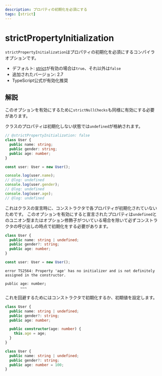 ```yaml
---
description: プロパティの初期化を必須にする
tags: [strict]
---
```


# strictPropertyInitialization

`strictPropertyInitialization`はプロパティの初期化を必須にするコンパイラオプションです。

- デフォルト: [strict](./strict.md)が有効の場合は`true`、それ以外は`false`
- 追加されたバージョン: 2.7
- TypeScript公式が有効化推奨

## 解説

このオプションを有効にするために`strictNullChecks`も同様に有効にする必要があります。

クラスのプロパティは初期化しない状態では`undefined`が格納されます。

```typescript twoslash
// @strictPropertyInitialization: false
class User {
  public name: string;
  public gender: string;
  public age: number;
}

const user: User = new User();

console.log(user.name);
// @log: undefined
console.log(user.gender);
// @log: undefined
console.log(user.age);
// @log: undefined
```

これはクラスの宣言時に、コンストラクタで各プロパティが初期化されていないためです。
このオプションを有効にすると宣言されたプロパティは`undefined`とのユニオン型またはオプション修飾子がついている場合を除いて必ずコンストラクタの呼び出しの時点で初期化をする必要があります。

```typescript
class User {
  public name: string | undefined;
  public gender?: string;
  public age: number;
}

const user: User = new User();
```

```text
error TS2564: Property 'age' has no initializer and is not definitely assigned in the constructor.

public age: number;
       ~~~
```

これを回避するためにはコンストラクタで初期化するか、初期値を設定します。

```typescript
class User {
  public name: string | undefined;
  public gender?: string;
  public age: number;

  public constructor(age: number) {
    this.age = age;
  }
}
```

```typescript
class User {
  public name: string | undefined;
  public gender?: string;
  public age: number = 100;
}
```
